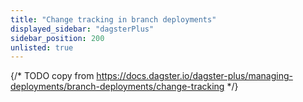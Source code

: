 ```yaml
---
title: "Change tracking in branch deployments"
displayed_sidebar: "dagsterPlus"
sidebar_position: 200
unlisted: true
---
```


{/* TODO copy from https://docs.dagster.io/dagster-plus/managing-deployments/branch-deployments/change-tracking */}
